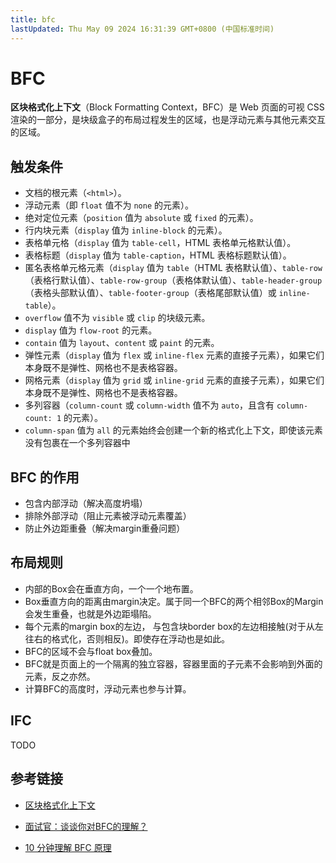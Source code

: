```yaml
---
title: bfc
lastUpdated: Thu May 09 2024 16:31:39 GMT+0800 (中国标准时间)
---
```


# BFC

**区块格式化上下文**（Block Formatting Context，BFC）是 Web 页面的可视 CSS 渲染的一部分，是块级盒子的布局过程发生的区域，也是浮动元素与其他元素交互的区域。

## 触发条件

* 文档的根元素（`<html>`）。
* 浮动元素（即 `float` 值不为 `none` 的元素）。
* 绝对定位元素（`position` 值为 `absolute` 或 `fixed` 的元素）。
* 行内块元素（`display` 值为 `inline-block` 的元素）。
* 表格单元格（`display` 值为 `table-cell`，HTML 表格单元格默认值）。
* 表格标题（`display` 值为 `table-caption`，HTML 表格标题默认值）。
* 匿名表格单元格元素（`display` 值为 `table`（HTML 表格默认值）、`table-row`（表格行默认值）、`table-row-group`（表格体默认值）、`table-header-group`（表格头部默认值）、`table-footer-group`（表格尾部默认值）或 `inline-table`）。
* `overflow` 值不为 `visible` 或 `clip` 的块级元素。
* `display` 值为 `flow-root` 的元素。
* `contain` 值为 `layout`、`content` 或 `paint` 的元素。
* 弹性元素（`display` 值为 `flex` 或 `inline-flex` 元素的直接子元素），如果它们本身既不是弹性、网格也不是表格容器。
* 网格元素（`display` 值为 `grid` 或 `inline-grid` 元素的直接子元素），如果它们本身既不是弹性、网格也不是表格容器。
* 多列容器（`column-count` 或 `column-width` 值不为 `auto`，且含有 `column-count: 1` 的元素）。
* `column-span` 值为 `all` 的元素始终会创建一个新的格式化上下文，即使该元素没有包裹在一个多列容器中

## BFC 的作用

- 包含内部浮动（解决高度坍塌）
- 排除外部浮动（阻止元素被浮动元素覆盖）
- 防止外边距重叠（解决margin重叠问题）

## 布局规则

- 内部的Box会在垂直方向，一个一个地布置。
- Box垂直方向的距离由margin决定。属于同一个BFC的两个相邻Box的Margin会发生重叠，也就是外边距塌陷。
- 每个元素的margin box的左边， 与包含块border box的左边相接触(对于从左往右的格式化，否则相反)。即使存在浮动也是如此。
- BFC的区域不会与float box叠加。
- BFC就是页面上的一个隔离的独立容器，容器里面的子元素不会影响到外面的元素，反之亦然。
- 计算BFC的高度时，浮动元素也参与计算。

## IFC

TODO

## 参考链接

- [区块格式化上下文](https://developer.mozilla.org/zh-CN/docs/Web/CSS/CSS_display/Block_formatting_context)

- [面试官：谈谈你对BFC的理解？](https://vue3js.cn/interview/css/BFC.html)

- [10 分钟理解 BFC 原理](https://zhuanlan.zhihu.com/p/25321647)
